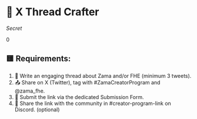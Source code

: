 # 🧵 X Thread Crafter

_Secret_

0

## 🟨 Requirements:
1. 📝 Write an engaging thread about Zama and/or FHE (minimum 3 tweets).
2. 📤 Share on X (Twitter), tag with #ZamaCreatorProgram and @zama_fhe.
3. 🔗 Submit the link via the dedicated Submission Form.
4. 💬 Share the link with the community in #creator-program-link on Discord. (optional)
